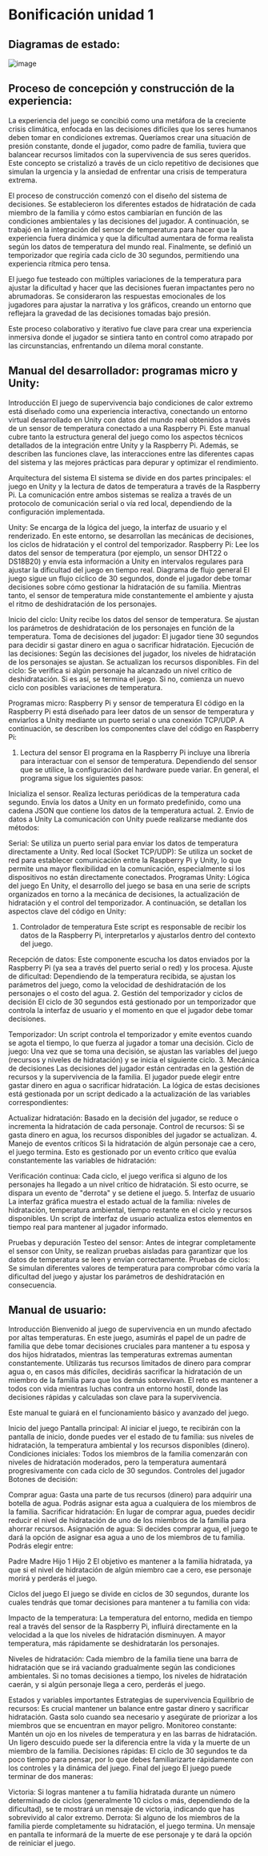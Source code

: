 # Bonificación unidad 1
## Diagramas de estado:
![image](https://github.com/user-attachments/assets/8fa2b440-dd64-4c44-8d04-cb32e35c834c)
## Proceso de concepción y construcción de la experiencia:
La experiencia del juego se concibió como una metáfora de la creciente crisis climática, enfocada en las decisiones difíciles que los seres humanos deben tomar en condiciones extremas. Queríamos crear una situación de presión constante, donde el jugador, como padre de familia, tuviera que balancear recursos limitados con la supervivencia de sus seres queridos. Este concepto se cristalizó a través de un ciclo repetitivo de decisiones que simulan la urgencia y la ansiedad de enfrentar una crisis de temperatura extrema.

El proceso de construcción comenzó con el diseño del sistema de decisiones. Se establecieron los diferentes estados de hidratación de cada miembro de la familia y cómo estos cambiarían en función de las condiciones ambientales y las decisiones del jugador. A continuación, se trabajó en la integración del sensor de temperatura para hacer que la experiencia fuera dinámica y que la dificultad aumentara de forma realista según los datos de temperatura del mundo real. Finalmente, se definió un temporizador que regiría cada ciclo de 30 segundos, permitiendo una experiencia rítmica pero tensa.

El juego fue testeado con múltiples variaciones de la temperatura para ajustar la dificultad y hacer que las decisiones fueran impactantes pero no abrumadoras. Se consideraron las respuestas emocionales de los jugadores para ajustar la narrativa y los gráficos, creando un entorno que reflejara la gravedad de las decisiones tomadas bajo presión.

Este proceso colaborativo y iterativo fue clave para crear una experiencia inmersiva donde el jugador se sintiera tanto en control como atrapado por las circunstancias, enfrentando un dilema moral constante.

## Manual del desarrollador: programas micro y Unity:
Introducción
El juego de supervivencia bajo condiciones de calor extremo está diseñado como una experiencia interactiva, conectando un entorno virtual desarrollado en Unity con datos del mundo real obtenidos a través de un sensor de temperatura conectado a una Raspberry Pi. Este manual cubre tanto la estructura general del juego como los aspectos técnicos detallados de la integración entre Unity y la Raspberry Pi. Además, se describen las funciones clave, las interacciones entre las diferentes capas del sistema y las mejores prácticas para depurar y optimizar el rendimiento.

Arquitectura del sistema
El sistema se divide en dos partes principales: el juego en Unity y la lectura de datos de temperatura a través de la Raspberry Pi. La comunicación entre ambos sistemas se realiza a través de un protocolo de comunicación serial o vía red local, dependiendo de la configuración implementada.

Unity: Se encarga de la lógica del juego, la interfaz de usuario y el renderizado. En este entorno, se desarrollan las mecánicas de decisiones, los ciclos de hidratación y el control del temporizador.
Raspberry Pi: Lee los datos del sensor de temperatura (por ejemplo, un sensor DHT22 o DS18B20) y envía esta información a Unity en intervalos regulares para ajustar la dificultad del juego en tiempo real.
Diagrama de flujo general
El juego sigue un flujo cíclico de 30 segundos, donde el jugador debe tomar decisiones sobre cómo gestionar la hidratación de su familia. Mientras tanto, el sensor de temperatura mide constantemente el ambiente y ajusta el ritmo de deshidratación de los personajes.

Inicio del ciclo:
Unity recibe los datos del sensor de temperatura.
Se ajustan los parámetros de deshidratación de los personajes en función de la temperatura.
Toma de decisiones del jugador:
El jugador tiene 30 segundos para decidir si gastar dinero en agua o sacrificar hidratación.
Ejecución de las decisiones:
Según las decisiones del jugador, los niveles de hidratación de los personajes se ajustan.
Se actualizan los recursos disponibles.
Fin del ciclo:
Se verifica si algún personaje ha alcanzado un nivel crítico de deshidratación. Si es así, se termina el juego.
Si no, comienza un nuevo ciclo con posibles variaciones de temperatura.


Programas micro: Raspberry Pi y sensor de temperatura
El código en la Raspberry Pi está diseñado para leer datos de un sensor de temperatura y enviarlos a Unity mediante un puerto serial o una conexión TCP/UDP. A continuación, se describen los componentes clave del código en Raspberry Pi:

1. Lectura del sensor
El programa en la Raspberry Pi incluye una librería para interactuar con el sensor de temperatura. Dependiendo del sensor que se utilice, la configuración del hardware puede variar. En general, el programa sigue los siguientes pasos:

Inicializa el sensor.
Realiza lecturas periódicas de la temperatura cada segundo.
Envía los datos a Unity en un formato predefinido, como una cadena JSON que contiene los datos de la temperatura actual.
2. Envío de datos a Unity
La comunicación con Unity puede realizarse mediante dos métodos:

Serial: Se utiliza un puerto serial para enviar los datos de temperatura directamente a Unity.
Red local (Socket TCP/UDP): Se utiliza un socket de red para establecer comunicación entre la Raspberry Pi y Unity, lo que permite una mayor flexibilidad en la comunicación, especialmente si los dispositivos no están directamente conectados.
Programas Unity: Lógica del juego
En Unity, el desarrollo del juego se basa en una serie de scripts organizados en torno a la mecánica de decisiones, la actualización de hidratación y el control del temporizador. A continuación, se detallan los aspectos clave del código en Unity:

1. Controlador de temperatura
Este script es responsable de recibir los datos de la Raspberry Pi, interpretarlos y ajustarlos dentro del contexto del juego.

Recepción de datos: Este componente escucha los datos enviados por la Raspberry Pi (ya sea a través del puerto serial o red) y los procesa.
Ajuste de dificultad: Dependiendo de la temperatura recibida, se ajustan los parámetros del juego, como la velocidad de deshidratación de los personajes o el costo del agua.
2. Gestión del temporizador y ciclos de decisión
El ciclo de 30 segundos está gestionado por un temporizador que controla la interfaz de usuario y el momento en que el jugador debe tomar decisiones.

Temporizador: Un script controla el temporizador y emite eventos cuando se agota el tiempo, lo que fuerza al jugador a tomar una decisión.
Ciclo de juego: Una vez que se toma una decisión, se ajustan las variables del juego (recursos y niveles de hidratación) y se inicia el siguiente ciclo.
3. Mecánica de decisiones
Las decisiones del jugador están centradas en la gestión de recursos y la supervivencia de la familia. El jugador puede elegir entre gastar dinero en agua o sacrificar hidratación. La lógica de estas decisiones está gestionada por un script dedicado a la actualización de las variables correspondientes:

Actualizar hidratación: Basado en la decisión del jugador, se reduce o incrementa la hidratación de cada personaje.
Control de recursos: Si se gasta dinero en agua, los recursos disponibles del jugador se actualizan.
4. Manejo de eventos críticos
Si la hidratación de algún personaje cae a cero, el juego termina. Esto es gestionado por un evento crítico que evalúa constantemente las variables de hidratación:

Verificación continua: Cada ciclo, el juego verifica si alguno de los personajes ha llegado a un nivel crítico de hidratación. Si esto ocurre, se dispara un evento de "derrota" y se detiene el juego.
5. Interfaz de usuario
La interfaz gráfica muestra el estado actual de la familia: niveles de hidratación, temperatura ambiental, tiempo restante en el ciclo y recursos disponibles. Un script de interfaz de usuario actualiza estos elementos en tiempo real para mantener al jugador informado.

Pruebas y depuración
Testeo del sensor: Antes de integrar completamente el sensor con Unity, se realizan pruebas aisladas para garantizar que los datos de temperatura se leen y envían correctamente.
Pruebas de ciclos: Se simulan diferentes valores de temperatura para comprobar cómo varía la dificultad del juego y ajustar los parámetros de deshidratación en consecuencia.

## Manual de usuario:
Introducción
Bienvenido al juego de supervivencia en un mundo afectado por altas temperaturas. En este juego, asumirás el papel de un padre de familia que debe tomar decisiones cruciales para mantener a tu esposa y dos hijos hidratados, mientras las temperaturas extremas aumentan constantemente. Utilizarás tus recursos limitados de dinero para comprar agua o, en casos más difíciles, decidirás sacrificar la hidratación de un miembro de la familia para que los demás sobrevivan. El reto es mantener a todos con vida mientras luchas contra un entorno hostil, donde las decisiones rápidas y calculadas son clave para la supervivencia.

Este manual te guiará en el funcionamiento básico y avanzado del juego.

Inicio del juego
Pantalla principal: Al iniciar el juego, te recibirán con la pantalla de inicio, donde puedes ver el estado de tu familia: sus niveles de hidratación, la temperatura ambiental y los recursos disponibles (dinero).
Condiciones iniciales: Todos los miembros de la familia comenzarán con niveles de hidratación moderados, pero la temperatura aumentará progresivamente con cada ciclo de 30 segundos.
Controles del jugador
Botones de decisión:

Comprar agua: Gasta una parte de tus recursos (dinero) para adquirir una botella de agua. Podrás asignar esta agua a cualquiera de los miembros de la familia.
Sacrificar hidratación: En lugar de comprar agua, puedes decidir reducir el nivel de hidratación de uno de los miembros de la familia para ahorrar recursos.
Asignación de agua: Si decides comprar agua, el juego te dará la opción de asignar esa agua a uno de los miembros de tu familia. Podrás elegir entre:

Padre
Madre
Hijo 1
Hijo 2
El objetivo es mantener a la familia hidratada, ya que si el nivel de hidratación de algún miembro cae a cero, ese personaje morirá y perderás el juego.

Ciclos del juego
El juego se divide en ciclos de 30 segundos, durante los cuales tendrás que tomar decisiones para mantener a tu familia con vida:

Impacto de la temperatura: La temperatura del entorno, medida en tiempo real a través del sensor de la Raspberry Pi, influirá directamente en la velocidad a la que los niveles de hidratación disminuyen. A mayor temperatura, más rápidamente se deshidratarán los personajes.

Niveles de hidratación: Cada miembro de la familia tiene una barra de hidratación que se irá vaciando gradualmente según las condiciones ambientales. Si no tomas decisiones a tiempo, los niveles de hidratación caerán, y si algún personaje llega a cero, perderás el juego.

Estados y variables importantes
Estrategias de supervivencia
Equilibrio de recursos: Es crucial mantener un balance entre gastar dinero y sacrificar hidratación. Gasta solo cuando sea necesario y asegúrate de priorizar a los miembros que se encuentran en mayor peligro.
Monitoreo constante: Mantén un ojo en los niveles de temperatura y en las barras de hidratación. Un ligero descuido puede ser la diferencia entre la vida y la muerte de un miembro de la familia.
Decisiones rápidas: El ciclo de 30 segundos te da poco tiempo para pensar, por lo que debes familiarizarte rápidamente con los controles y la dinámica del juego.
Final del juego
El juego puede terminar de dos maneras:

Victoria: Si logras mantener a tu familia hidratada durante un número determinado de ciclos (generalmente 10 ciclos o más, dependiendo de la dificultad), se te mostrará un mensaje de victoria, indicando que has sobrevivido al calor extremo.
Derrota: Si alguno de los miembros de la familia pierde completamente su hidratación, el juego termina. Un mensaje en pantalla te informará de la muerte de ese personaje y te dará la opción de reiniciar el juego.
